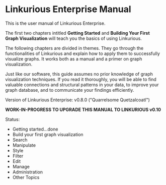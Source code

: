 Linkurious Enterprise Manual
============================

This is the user manual of Linkurious Enterprise.

The first two chapters intitled **Getting Started** and **Building Your First Graph Visualization** will teach you the basics of using Linkurious.

The following chapters are divided in themes. They go through the functionalities of Linkurious and explain how to apply them to successfully visualize graphs. It works both as a manual and a primer on graph visualization.

Just like our software, this guide assumes no prior knowledge of graph visualization techniques. If you read it thoroughly, you will be able to find valuable connections and structural patterns in your data, to improve your graph database, and to communicate your findings efficiently.

Version of Linkurious Enterprise: v0.8.0 ("Quarrelsome Quetzalcoatl")

**WORK-IN-PROGRESS TO UPGRADE THIS MANUAL TO LINKURIOUS v0.10**

Status:
- Getting started...done
- Build your first graph visualization
- Search
- Manipulate
- Style
- Filter
- Edit
- Manage
- Administration
- Other Topics
